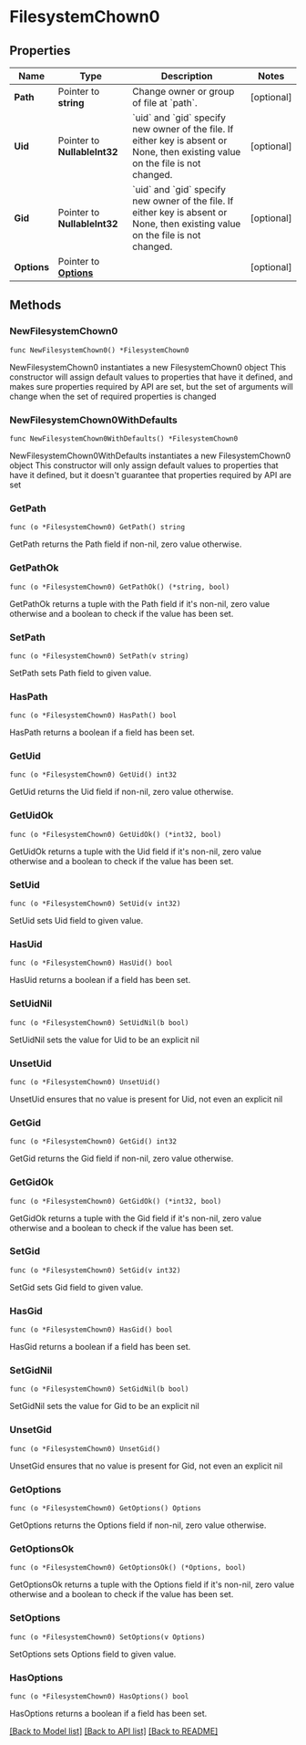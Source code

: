 # FilesystemChown0

## Properties

Name | Type | Description | Notes
------------ | ------------- | ------------- | -------------
**Path** | Pointer to **string** | Change owner or group of file at &#x60;path&#x60;. | [optional] 
**Uid** | Pointer to **NullableInt32** | &#x60;uid&#x60; and &#x60;gid&#x60; specify new owner of the file. If either key is absent or None, then existing value on the file is not changed. | [optional] 
**Gid** | Pointer to **NullableInt32** | &#x60;uid&#x60; and &#x60;gid&#x60; specify new owner of the file. If either key is absent or None, then existing value on the file is not changed. | [optional] 
**Options** | Pointer to [**Options**](Options.md) |  | [optional] 

## Methods

### NewFilesystemChown0

`func NewFilesystemChown0() *FilesystemChown0`

NewFilesystemChown0 instantiates a new FilesystemChown0 object
This constructor will assign default values to properties that have it defined,
and makes sure properties required by API are set, but the set of arguments
will change when the set of required properties is changed

### NewFilesystemChown0WithDefaults

`func NewFilesystemChown0WithDefaults() *FilesystemChown0`

NewFilesystemChown0WithDefaults instantiates a new FilesystemChown0 object
This constructor will only assign default values to properties that have it defined,
but it doesn't guarantee that properties required by API are set

### GetPath

`func (o *FilesystemChown0) GetPath() string`

GetPath returns the Path field if non-nil, zero value otherwise.

### GetPathOk

`func (o *FilesystemChown0) GetPathOk() (*string, bool)`

GetPathOk returns a tuple with the Path field if it's non-nil, zero value otherwise
and a boolean to check if the value has been set.

### SetPath

`func (o *FilesystemChown0) SetPath(v string)`

SetPath sets Path field to given value.

### HasPath

`func (o *FilesystemChown0) HasPath() bool`

HasPath returns a boolean if a field has been set.

### GetUid

`func (o *FilesystemChown0) GetUid() int32`

GetUid returns the Uid field if non-nil, zero value otherwise.

### GetUidOk

`func (o *FilesystemChown0) GetUidOk() (*int32, bool)`

GetUidOk returns a tuple with the Uid field if it's non-nil, zero value otherwise
and a boolean to check if the value has been set.

### SetUid

`func (o *FilesystemChown0) SetUid(v int32)`

SetUid sets Uid field to given value.

### HasUid

`func (o *FilesystemChown0) HasUid() bool`

HasUid returns a boolean if a field has been set.

### SetUidNil

`func (o *FilesystemChown0) SetUidNil(b bool)`

 SetUidNil sets the value for Uid to be an explicit nil

### UnsetUid
`func (o *FilesystemChown0) UnsetUid()`

UnsetUid ensures that no value is present for Uid, not even an explicit nil
### GetGid

`func (o *FilesystemChown0) GetGid() int32`

GetGid returns the Gid field if non-nil, zero value otherwise.

### GetGidOk

`func (o *FilesystemChown0) GetGidOk() (*int32, bool)`

GetGidOk returns a tuple with the Gid field if it's non-nil, zero value otherwise
and a boolean to check if the value has been set.

### SetGid

`func (o *FilesystemChown0) SetGid(v int32)`

SetGid sets Gid field to given value.

### HasGid

`func (o *FilesystemChown0) HasGid() bool`

HasGid returns a boolean if a field has been set.

### SetGidNil

`func (o *FilesystemChown0) SetGidNil(b bool)`

 SetGidNil sets the value for Gid to be an explicit nil

### UnsetGid
`func (o *FilesystemChown0) UnsetGid()`

UnsetGid ensures that no value is present for Gid, not even an explicit nil
### GetOptions

`func (o *FilesystemChown0) GetOptions() Options`

GetOptions returns the Options field if non-nil, zero value otherwise.

### GetOptionsOk

`func (o *FilesystemChown0) GetOptionsOk() (*Options, bool)`

GetOptionsOk returns a tuple with the Options field if it's non-nil, zero value otherwise
and a boolean to check if the value has been set.

### SetOptions

`func (o *FilesystemChown0) SetOptions(v Options)`

SetOptions sets Options field to given value.

### HasOptions

`func (o *FilesystemChown0) HasOptions() bool`

HasOptions returns a boolean if a field has been set.


[[Back to Model list]](../README.md#documentation-for-models) [[Back to API list]](../README.md#documentation-for-api-endpoints) [[Back to README]](../README.md)


